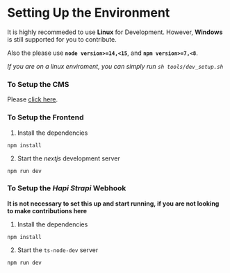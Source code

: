 # Setting Up the Environment

It is highly recommeded to use **Linux** for Development. However, **Windows** is still supported for you to contribute.

Also the please use **`node version>=14,<15`**, and **`npm version>=7,<8`**.

_If you are on a linux enviroment, you can simply run `sh tools/dev_setup.sh`_

### To Setup the CMS

Please [click here](https://github.com/DSC-KIIT/dsckiit-website-2.0/tree/main/cms#development).

### To Setup the Frontend

1. Install the dependencies

```
npm install
```

2. Start the _nextjs_ development server
```
npm run dev
```

### To Setup the *Hapi Strapi* Webhook

**It is not necessary to set this up and start running, if you are not looking to make contributions here**

1. Install the dependencies
```
npm install
```

2. Start the `ts-node-dev` server

```
npm run dev
```
